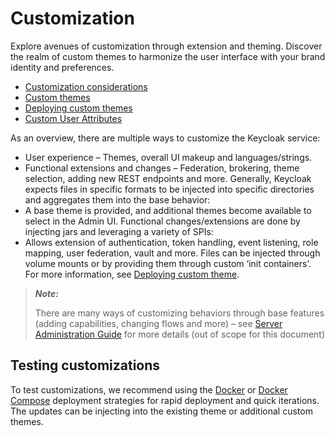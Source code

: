 # Customization

Explore avenues of customization through extension and theming. Discover the realm of custom themes to harmonize the user interface with your brand identity and preferences.

- [Customization considerations](./oidc-customization-considerations.md)
- [Custom themes](./custom-themes.md)
- [Deploying custom themes](./deploy-custom-theme.md)
- [Custom User Attributes](./custom-user-attributes.md)

As an overview, there are multiple ways to customize the Keycloak service:
- User experience – Themes, overall UI makeup and languages/strings.
- Functional extensions and changes – Federation, brokering, theme selection, adding new REST endpoints and more.
Generally, Keycloak expects files in specific formats to be injected into specific directories and aggregates them into the base behavior:
- A base theme is provided, and additional themes become available to select in the Admin UI.
Functional changes/extensions are done by injecting jars and leveraging a variety of SPIs:
- Allows extension of authentication, token handling, event listening, role mapping, user federation, vault and more.
Files can be injected through volume mounts or by providing them through custom ‘init containers’. For more information, see [Deploying custom theme](./deploy-custom-theme.md).

> **_Note:_**
>
> There are many ways of customizing behaviors through base features (adding capabilities, changing flows and more) – see [Server Administration Guide](https://www.keycloak.org/docs/latest/server_admin/) for more details (out of scope for this document)

## Testing customizations

To test customizations, we recommend using the [Docker](../deployment/docker.md) or [Docker Compose](../deployment/docker-compose.md) deployment strategies for rapid deployment and quick iterations. The updates can be injecting into the existing theme or additional custom themes. 

